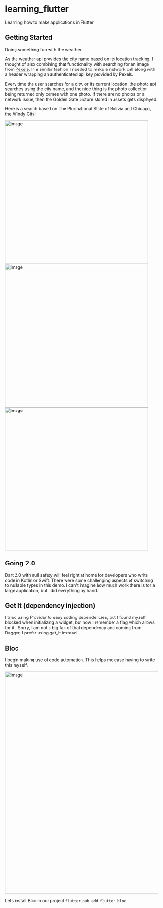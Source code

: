 # learning_flutter

Learning how to make applications in Flutter

## Getting Started

Doing something fun with the weather.

As the weather api provides the city name based on its location tracking. I thought of also combining that
functionality with searching for an image from [Pexels](https://www.pexels.com/). In a similar fashion I needed to make
a network call along with a header wrapping an authenticated api key provided by Pexels.

Every time the user searches for a city, or its current location, the photo api searches using the city name, and
the nice thing is the photo collection being returned only comes with one photo. If there are no photos
or a network issue, then the Golden Gate picture stored in assets gets displayed.

Here is a search based on The Plurinational State of Bolivia and Chicago, the Windy City!

<img width="472" alt="image" src="https://user-images.githubusercontent.com/3371622/89745224-12872980-da78-11ea-98b3-159b89ae0ca6.png">
<img width="472" alt="image" src="https://user-images.githubusercontent.com/3371622/89745211-f71c1e80-da77-11ea-9bcf-0fc88db421cd.png">
<img width="472" alt="image" src="https://user-images.githubusercontent.com/3371622/89745217-026f4a00-da78-11ea-8ff4-990f57c087ad.png">

## Going 2.0

Dart 2.0 with null safety will feel right at home for developers who write code in Kotlin or Swift.
There were some challenging aspects of switching to nullable types in this demo. I can't imagine 
how much work there is for a large application, but I did everything by hand.

## Get It (dependency injection)

I tried using Provider to easy adding dependencies, but I found myself blocked when initializing a 
widget, but now I remember a flag which allows for it.. Sorry, I am not a big fan of that dependency
and coming from Dagger, I prefer using get_it instead.

## Bloc

I begin making use of code automation. This helps me ease having to write this myself.

<img width="731" alt="image" src="https://user-images.githubusercontent.com/3371622/121093938-699e7d80-c7b3-11eb-84d9-2665126f0cc9.png">

Lets install Bloc in our project
`flutter pub add flutter_bloc`
